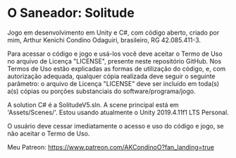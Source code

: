# O Saneador: Solitude
Jogo em desenvolvimento em Unity e C#, com código aberto, criado por mim, Arthur Kenichi Condino Odaguiri, brasileiro, RG 42.085.411-3.

Para acessar o código e jogo e usá-los você deve aceitar o Termo de Uso no arquivo de Licença "LICENSE", presente neste repositório GitHub. Nos Termos de Uso estão explicadas as formas de utilização do código, e, com autorização adequada, qualquer cópia realizada deve seguir o seguinte parâmetro: o arquivo de Licença "LICENSE" deve ser incluído em toda(s) a(s) cópias ou porções substanciais do software/programa/jogo.

A solution C# é a SolitudeV5.sln. A scene principal está em 'Assets/Scenes/'. Estou usando atualmente o Unity 2019.4.11f1 LTS Personal.
 
O usuário deve cessar imediatamente o acesso e uso do código e jogo, se não aceitar o Termo de Uso.

Meu Patreon: https://www.patreon.com/AKCondinoO?fan_landing=true
